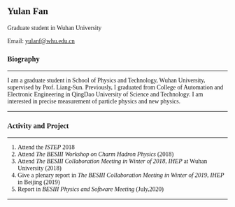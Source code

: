 ## <font face=KaiTi>Yulan Fan<font>

Graduate student in Wuhan University

Email: yulanf@whu.edu.cn

### Biography
***
I am a graduate student in School of Physics and Technology, Wuhan University, supervised by Prof. Liang-Sun. Previously, I graduated from College of Automation and Electronic Engineering in QingDao University of Science and Technology.
I am interested in precise measurement of particle physics and new physics.
***

### Activity and Project
***
1. Attend the *ISTEP* 2018
2. Attend *The BESIII Workshop on Charm Hadron Physics* (2018)
3. Attend *The BESIII Collaboration Meeting in Winter of 2018, IHEP* at Wuhan University (2018)
4. Give a plenary report in *The BESIII Collaboration Meeting in Winter of 2019, IHEP* in Beijing (2019)
5. Report in *BESIII Physics and Software Meeting* (July,2020) 
***
